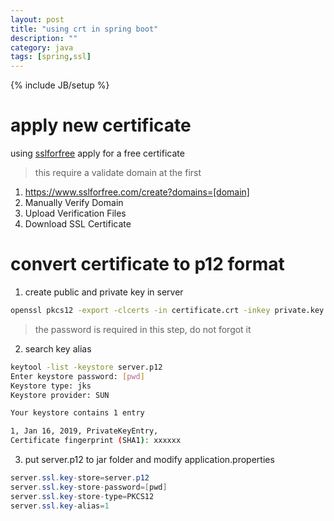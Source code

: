 ```yaml
---
layout: post
title: "using crt in spring boot"
description: ""
category: java
tags: [spring,ssl]
---
```

{% include JB/setup %}

# apply new certificate

using [sslforfree](https://www.sslforfree.com/) apply for a free certificate

> this require a validate domain at the first

1. https://www.sslforfree.com/create?domains=[domain]
2. Manually Verify Domain
3. Upload Verification Files
4. Download SSL Certificate


# convert certificate to p12 format

1. create public and private key in server

```bash
openssl pkcs12 -export -clcerts -in certificate.crt -inkey private.key -out server.p12
```

> the password is required in this step, do not forgot it

2. search key alias

```bash
keytool -list -keystore server.p12
Enter keystore password: [pwd]
Keystore type: jks
Keystore provider: SUN

Your keystore contains 1 entry

1, Jan 16, 2019, PrivateKeyEntry,
Certificate fingerprint (SHA1): xxxxxx
```

3. put server.p12 to jar folder and modify application.properties

```java
server.ssl.key-store=server.p12
server.ssl.key-store-password=[pwd]
server.ssl.key-store-type=PKCS12
server.ssl.key-alias=1
```
